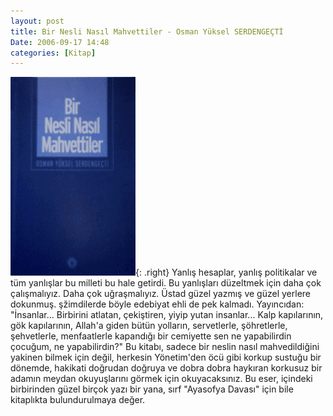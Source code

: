 ```yaml
---
layout: post
title: Bir Nesli Nasıl Mahvettiler - Osman Yüksel SERDENGEÇTİ
Date: 2006-09-17 14:48
categories: [Kitap]
---
```


![Bir nesli nasıl mahvettiler - Osman yüksel Serdengeçti][]{: .right} Yanlış
hesaplar, yanlış politikalar ve tüm yanlışlar bu milleti bu hale
getirdi. Bu yanlışları düzeltmek için daha çok çalışmalıyız. Daha çok
uğraşmalıyız.  Üstad güzel yazmış ve güzel yerlere dokunmuş.
şžimdilerde böyle edebiyat ehli de pek kalmadı. Yayıncıdan: "İnsanlar...
Birbirini atlatan, çekiştiren, yiyip yutan insanlar... Kalp kapılarının,
gök kapılarının, Allah'a giden bütün yolların, servetlerle, şöhretlerle,
şehvetlerle, menfaatlerle kapandığı bir cemiyette sen ne yapabilirdin
çocuğum, ne yapabilirdin?" Bu kitabı, sadece bir neslin nasıl
mahvedildiğini yakinen bilmek için değil, herkesin Yönetim'den öcü gibi
korkup sustuğu bir dönemde, hakikati doğrudan doğruya ve dobra dobra
haykıran korkusuz bir adamın meydan okuyuşlarını görmek için
okuyacaksınız. Bu eser, içindeki birbirinden güzel birçok yazı bir yana,
sırf "Ayasofya Davası" için bile kitaplıkta bulundurulmaya değer.

  [Bir nesli nasıl mahvettiler - Osman yüksel Serdengeçti]: /images/birnesli_nasil_mahvettiler.gif

